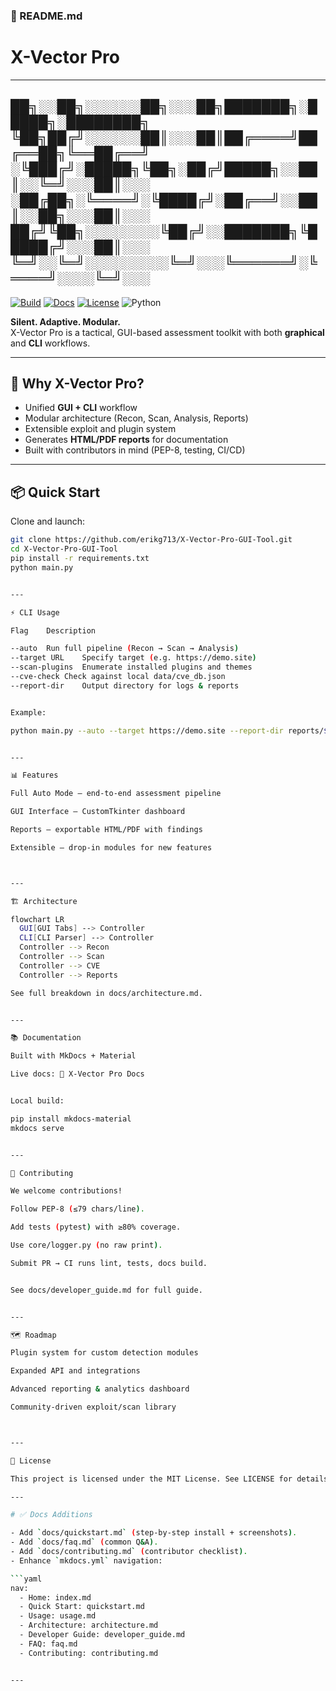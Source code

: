### 📘 README.md ###

# X-Vector Pro

---------------------------------------------------------
██╗░░██╗░░░░░░██╗░░░██╗███████╗░█████╗░████████╗  
╚██╗██╔╝░░░░░░██║░░░██║██╔════╝██╔══██╗╚══██╔══╝  
░╚███╔╝░█████╗╚██╗░██╔╝█████╗░░██║░░╚═╝░░░██║░░░  
░██╔██╗░╚════╝░╚████╔╝░██╔══╝░░██║░░██╗░░░██║░░░  
██╔╝╚██╗░░░░░░░░╚██╔╝░░███████╗╚█████╔╝░░░██║░░░  
╚═╝░░╚═╝░░░░░░░░░╚═╝░░░╚══════╝░╚════╝░░░░╚═╝░░░  
----------------------------------------------------------

[![Build](https://img.shields.io/github/actions/workflow/status/erikg713/X-Vector-Pro-GUI-Tool/ci.yml?branch=main)](https://github.com/erikg713/X-Vector-Pro-GUI-Tool/actions)
[![Docs](https://img.shields.io/badge/docs-online-blue)](https://erikg713.github.io/X-Vector-Pro-GUI-Tool/)
[![License](https://img.shields.io/github/license/erikg713/X-Vector-Pro-GUI-Tool)](LICENSE)
![Python](https://img.shields.io/badge/python-3.9%2B-blue)

**Silent. Adaptive. Modular.**  
X-Vector Pro is a tactical, GUI-based assessment toolkit with both **graphical** and **CLI** workflows.

---

## 🚀 Why X-Vector Pro?

- Unified **GUI + CLI** workflow  
- Modular architecture (Recon, Scan, Analysis, Reports)  
- Extensible exploit and plugin system  
- Generates **HTML/PDF reports** for documentation  
- Built with contributors in mind (PEP-8, testing, CI/CD)

---

## 📦 Quick Start

Clone and launch:

```bash
git clone https://github.com/erikg713/X-Vector-Pro-GUI-Tool.git
cd X-Vector-Pro-GUI-Tool
pip install -r requirements.txt
python main.py


---

⚡ CLI Usage

Flag	Description

--auto	Run full pipeline (Recon → Scan → Analysis)
--target URL	Specify target (e.g. https://demo.site)
--scan-plugins	Enumerate installed plugins and themes
--cve-check	Check against local data/cve_db.json
--report-dir	Output directory for logs & reports


Example:

python main.py --auto --target https://demo.site --report-dir reports/$(date +%Y%m%d)


---

📊 Features

Full Auto Mode – end-to-end assessment pipeline

GUI Interface – CustomTkinter dashboard

Reports – exportable HTML/PDF with findings

Extensible – drop-in modules for new features



---

🏗 Architecture

flowchart LR
  GUI[GUI Tabs] --> Controller
  CLI[CLI Parser] --> Controller
  Controller --> Recon
  Controller --> Scan
  Controller --> CVE
  Controller --> Reports

See full breakdown in docs/architecture.md.


---

📚 Documentation

Built with MkDocs + Material

Live docs: 📖 X-Vector Pro Docs


Local build:

pip install mkdocs-material
mkdocs serve


---

🤝 Contributing

We welcome contributions!

Follow PEP-8 (≤79 chars/line).

Add tests (pytest) with ≥80% coverage.

Use core/logger.py (no raw print).

Submit PR → CI runs lint, tests, docs build.


See docs/developer_guide.md for full guide.


---

🗺 Roadmap

Plugin system for custom detection modules

Expanded API and integrations

Advanced reporting & analytics dashboard

Community-driven exploit/scan library



---

📄 License

This project is licensed under the MIT License. See LICENSE for details.

---

# ✅ Docs Additions

- Add `docs/quickstart.md` (step-by-step install + screenshots).  
- Add `docs/faq.md` (common Q&A).  
- Add `docs/contributing.md` (contributor checklist).  
- Enhance `mkdocs.yml` navigation:

```yaml
nav:
  - Home: index.md
  - Quick Start: quickstart.md
  - Usage: usage.md
  - Architecture: architecture.md
  - Developer Guide: developer_guide.md
  - FAQ: faq.md
  - Contributing: contributing.md


---
